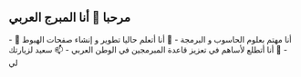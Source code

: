 <h2> مرحبا 👋 أنا المبرج العربي</h2>
- 👀 أنا مهتم بعلوم الحاسوب و البرمجة
- 🌱 أنا أتعلم حاليا تطوير و إنشاء صفحات الهبوط
- 💞️ أنا أتطلع لأساهم في تعزيز قاعدة المبرمجين في الوطن العربي
- 📫 سعيد لزيارتك لي

